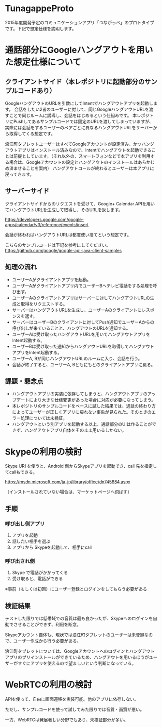 # TunagappeProto
2015年度開発予定のコミュニケーションアプリ「つながっぺ」のプロトタイプです。下記で想定仕様を説明します。

# 通話部分にGoogleハングアウトを用いた想定仕様について

## クライアントサイド（本レポジトリに起動部分のサンプルコードあり）

GoogleハングアウトのURLを引数にしてIntentでハングアウトアプリを起動します。
会話をしたい2者のユーザーに対して、同じGoogleハングアウトURLを渡すことで同じルームに誘導し、会話をはじめるという仕組みです。
本レポジトリにPushしてあるサンプルコードでは固定のURLを渡してしまっていますが、実際には会話をするユーザーのペアごとに異なるハングアウトURLをサーバーから取得してくる想定です。

浪江町タブレットユーザーはすべてGoogleアカウントが設定済み、かつハングアウトアプリはインストール済みなので、Intentでハングアウトを起動できることは前提としています。（それ以外の、スマートフォンなどで本アプリを利用する場合は、Googleアカウントの設定とハングアウトのインストールはあらかじめ済ませることを案内）
ハングアウトコールが終わるとユーザーは本アプリに戻ってきます。

## サーバーサイド

クライアントサイドからのリクエストを受けて、Google+ Calendar APIを用いてハングアウトURLを生成して取得し、そのURLを返します。

https://developers.google.com/google-apps/calendar/v3/reference/events/insert

会話が終わればハングアウトURLは都度使い捨てという想定です。

こちらのサンプルコードは下記を参考にしてください。  
https://github.com/google/google-api-java-client-samples

## 処理の流れ

* ユーザーAがクライアントアプリを起動。
* ユーザーAがクライアントアプリ内でユーザーBへテレビ電話をする処理を呼び出す。
* ユーザーAのクライアントアプリはサーバーに対してハングアウトURLの生成と取得をリクエストする。
* サーバーはハングアウトURLを生成し、ユーザーAのクライアントにレスポンスを返す。
* サーバーはユーザーBのクライアントに対してPush通知でユーザーAからの呼び出しが来ていることと、ハングアウトのURLを通知する。
* ユーザーAは受け取ったハングアウトURLを用いてハングアウトアプリをIntent起動する。
* ユーザーBは受け取った通知からハングアウトURLを取得してハングアウトアプリをIntent起動する。
* ユーザーA, Bが同じハングアウトURLのルームに入り、会話を行う。
* 会話が終了すると、ユーザーA, Bともにもとのクライアントアプリに戻る。

## 課題・懸念点

* ハングアウトアプリの実装に依存してしまうと、ハングアウトアプリのアップデートにより大きな仕様変更があった場合に対応が必要になってしまう。
* 本レポジトリのサンプルコードをベースに試した結果では、通話の終わり方によってユーザーが正しくアプリに戻れない事象が見られた。そのときのエラー処理については未検証。
* ハングアウトという別アプリを起動する以上、通話部分のUIは作ることができず、ハングアウトアプリ自体をそのまま用いるしかない。

# Skypeの利用の検討

Skype URI を使うと、Android 側からSkypeアプリを起動でき、call 先を指定してcallもできる。

https://msdn.microsoft.com/ja-jp/library/office/dn745884.aspx

（インストールされていない場合は、マーケットページへ飛ばす）

## 手順

### 呼び出し側アプリ
1. アプリを起動
2. 話したい相手を選ぶ
3. アプリから Skypeを起動して、相手にcall

### 呼び出され側
1. Skype で電話がかかってくる
2. 受け取ると、電話ができる

※事前（もしくは初回）にユーザー登録とログインをしてもらう必要がある

## 検証結果

テストした限りでは低帯域での音質は最も良かったが、Skypeへのログインを自動でさせることができず、利用を断念。

Skypeアカウント自体も、現状では浪江町タブレットのユーザーは未登録なので、ユーザー作成から行う必要がある。

浪江町タブレットについては、Googleアカウントへのログインとハングアウトアプリのプリインストールができているため、ハングアウトを用いるほうがユーザーがすぐにアプリを使えるので望ましいという判断になっている。


# WebRTCの利用の検討

APIを使って、自由に画面遷移を実装可能。他のアプリに依存しない。

ただし、サンプルコードを使って試してみた限りでは音質・画質が悪い。

一方、WebRTCは発展著しい分野でもあり、未検証部分が多い。

